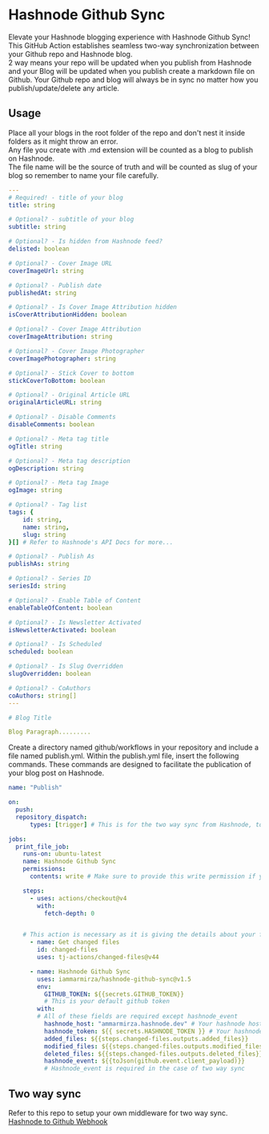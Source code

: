 # Hashnode Github Sync

Elevate your Hashnode blogging experience with Hashnode Github Sync! \
This GitHub Action establishes seamless two-way synchronization between your Github repo and Hashnode blog. \
2 way means your repo will be updated when you publish from Hashnode and your Blog will be updated when you publish create a markdown file on Github. Your Github repo and blog will always be in sync no matter how you publish/update/delete any article.

## Usage

Place all your blogs in the root folder of the repo and don't nest it inside folders as it might throw an error.\
Any file you create with .md extension will be counted as a blog to publish on Hashnode. \
The file name will be the source of truth and will be counted as slug of your blog so remember to name your file carefully. 


``` yaml
---
# Required! - title of your blog
title: string

# Optional? - subtitle of your blog
subtitle: string

# Optional? - Is hidden from Hashnode feed?
delisted: boolean

# Optional? - Cover Image URL
coverImageUrl: string

# Optional? - Publish date
publishedAt: string

# Optional? - Is Cover Image Attribution hidden
isCoverAttributionHidden: boolean

# Optional? - Cover Image Attribution
coverImageAttribution: string

# Optional? - Cover Image Photographer
coverImagePhotographer: string

# Optional? - Stick Cover to bottom
stickCoverToBottom: boolean

# Optional? - Original Article URL
originalArticleURL: string

# Optional? - Disable Comments
disableComments: boolean

# Optional? - Meta tag title
ogTitle: string

# Optional? - Meta tag description
ogDescription: string

# Optional? - Meta tag Image
ogImage: string

# Optional? - Tag list
tags: {
    id: string,
    name: string,
    slug: string
}[] # Refer to Hashnode's API Docs for more...

# Optional? - Publish As
publishAs: string

# Optional? - Series ID 
seriesId: string

# Optional? - Enable Table of Content
enableTableOfContent: boolean

# Optional? - Is Newsletter Activated
isNewsletterActivated: boolean

# Optional? - Is Scheduled
scheduled: boolean

# Optional? - Is Slug Overridden
slugOverridden: boolean

# Optional? - CoAuthors
coAuthors: string[]
---

# Blog Title

Blog Paragraph.........
```
Create a directory named github/workflows in your repository and include a file named publish.yml. Within the publish.yml file, insert the following commands. These commands are designed to facilitate the publication of your blog post on Hashnode.

``` yml
name: "Publish"

on:
  push:
  repository_dispatch:
      types: [trigger] # This is for the two way sync from Hashnode, to use this you will have to set up a serverless function as a middleware.

jobs:
  print_file_job:
    runs-on: ubuntu-latest
    name: Hashnode Github Sync
    permissions:
      contents: write # Make sure to provide this write permission if you are using two way sync, not required if you're using only one way sync i.e : Github to Hashnode

    steps:
      - uses: actions/checkout@v4
        with:
          fetch-depth: 0


    # This action is necessary as it is giving the details about your files in repo
      - name: Get changed files
        id: changed-files
        uses: tj-actions/changed-files@v44

      - name: Hashnode Github Sync
        uses: iammarmirza/hashnode-github-sync@v1.5
        env: 
          GITHUB_TOKEN: ${{secrets.GITHUB_TOKEN}} 
          # This is your default github token
        with:
        # All of these fields are required except hashnode_event
          hashnode_host: "ammarmirza.hashnode.dev" # Your hashnode host name
          hashnode_token: ${{ secrets.HASHNODE_TOKEN }} # Your hashnode secret key
          added_files: ${{steps.changed-files.outputs.added_files}}
          modified_files: ${{steps.changed-files.outputs.modified_files}}
          deleted_files: ${{steps.changed-files.outputs.deleted_files}}
          hashnode_event: ${{toJson(github.event.client_payload)}} 
          # Hashnode_event is required in the case of two way sync
```

## Two way sync

Refer to this repo to setup your own middleware for two way sync. \
[Hashnode to Github Webhook](https://github.com/iammarmirza/github-hashnode-webhook.git)